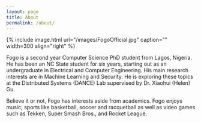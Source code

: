 ```yaml
---
layout: page
title: About
permalink: /about/
---
```


{% include image.html url="/images/FogoOfficial.jpg" caption="" width=300 align="right" %}

Fogo is a second year Computer Science PhD student from Lagos, Nigeria. 
He has been an NC State student for six years, starting out as an undergraduate in Electrical and Computer Engineering. 
His main research interests are in Machine Learning and Security. 
He is exploring these topics at the Distributed Systems (DANCE) Lab supervised by Dr. Xiaohui (Helen) Gu.

Believe it or not, Fogo has interests aside from academics. Fogo enjoys music; sports like basketball, soccer and racquetball as well as video games such as Tekken, Super Smash Bros., and Rocket League.